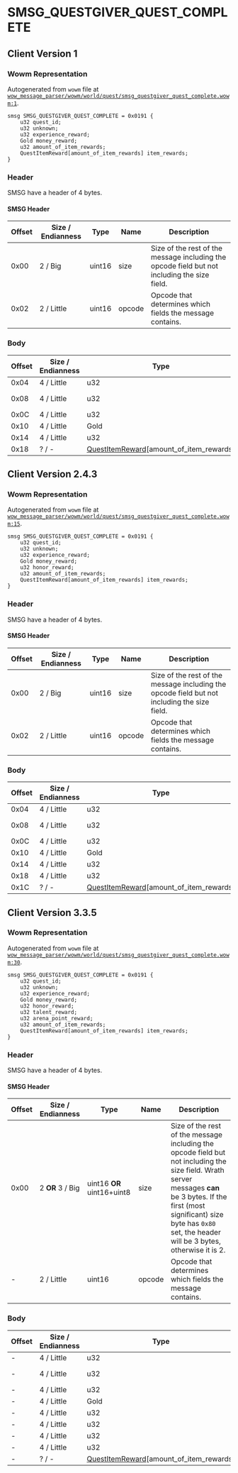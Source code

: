# SMSG_QUESTGIVER_QUEST_COMPLETE

## Client Version 1

### Wowm Representation

Autogenerated from `wowm` file at [`wow_message_parser/wowm/world/quest/smsg_questgiver_quest_complete.wowm:1`](https://github.com/gtker/wow_messages/tree/main/wow_message_parser/wowm/world/quest/smsg_questgiver_quest_complete.wowm#L1).
```rust,ignore
smsg SMSG_QUESTGIVER_QUEST_COMPLETE = 0x0191 {
    u32 quest_id;
    u32 unknown;
    u32 experience_reward;
    Gold money_reward;
    u32 amount_of_item_rewards;
    QuestItemReward[amount_of_item_rewards] item_rewards;
}
```
### Header

SMSG have a header of 4 bytes.

#### SMSG Header

| Offset | Size / Endianness | Type   | Name   | Description |
| ------ | ----------------- | ------ | ------ | ----------- |
| 0x00   | 2 / Big           | uint16 | size   | Size of the rest of the message including the opcode field but not including the size field.|
| 0x02   | 2 / Little        | uint16 | opcode | Opcode that determines which fields the message contains.|

### Body

| Offset | Size / Endianness | Type | Name | Comment |
| ------ | ----------------- | ---- | ---- | ------- |
| 0x04 | 4 / Little | u32 | quest_id |  |
| 0x08 | 4 / Little | u32 | unknown | cmangos/vmangos/mangoszero: set to 0x03 |
| 0x0C | 4 / Little | u32 | experience_reward |  |
| 0x10 | 4 / Little | Gold | money_reward |  |
| 0x14 | 4 / Little | u32 | amount_of_item_rewards |  |
| 0x18 | ? / - | [QuestItemReward](questitemreward.md)[amount_of_item_rewards] | item_rewards |  |

## Client Version 2.4.3

### Wowm Representation

Autogenerated from `wowm` file at [`wow_message_parser/wowm/world/quest/smsg_questgiver_quest_complete.wowm:15`](https://github.com/gtker/wow_messages/tree/main/wow_message_parser/wowm/world/quest/smsg_questgiver_quest_complete.wowm#L15).
```rust,ignore
smsg SMSG_QUESTGIVER_QUEST_COMPLETE = 0x0191 {
    u32 quest_id;
    u32 unknown;
    u32 experience_reward;
    Gold money_reward;
    u32 honor_reward;
    u32 amount_of_item_rewards;
    QuestItemReward[amount_of_item_rewards] item_rewards;
}
```
### Header

SMSG have a header of 4 bytes.

#### SMSG Header

| Offset | Size / Endianness | Type   | Name   | Description |
| ------ | ----------------- | ------ | ------ | ----------- |
| 0x00   | 2 / Big           | uint16 | size   | Size of the rest of the message including the opcode field but not including the size field.|
| 0x02   | 2 / Little        | uint16 | opcode | Opcode that determines which fields the message contains.|

### Body

| Offset | Size / Endianness | Type | Name | Comment |
| ------ | ----------------- | ---- | ---- | ------- |
| 0x04 | 4 / Little | u32 | quest_id |  |
| 0x08 | 4 / Little | u32 | unknown | cmangos/vmangos/mangoszero: set to 0x03 |
| 0x0C | 4 / Little | u32 | experience_reward |  |
| 0x10 | 4 / Little | Gold | money_reward |  |
| 0x14 | 4 / Little | u32 | honor_reward |  |
| 0x18 | 4 / Little | u32 | amount_of_item_rewards |  |
| 0x1C | ? / - | [QuestItemReward](questitemreward.md)[amount_of_item_rewards] | item_rewards |  |

## Client Version 3.3.5

### Wowm Representation

Autogenerated from `wowm` file at [`wow_message_parser/wowm/world/quest/smsg_questgiver_quest_complete.wowm:30`](https://github.com/gtker/wow_messages/tree/main/wow_message_parser/wowm/world/quest/smsg_questgiver_quest_complete.wowm#L30).
```rust,ignore
smsg SMSG_QUESTGIVER_QUEST_COMPLETE = 0x0191 {
    u32 quest_id;
    u32 unknown;
    u32 experience_reward;
    Gold money_reward;
    u32 honor_reward;
    u32 talent_reward;
    u32 arena_point_reward;
    u32 amount_of_item_rewards;
    QuestItemReward[amount_of_item_rewards] item_rewards;
}
```
### Header

SMSG have a header of 4 bytes.

#### SMSG Header

| Offset | Size / Endianness | Type   | Name   | Description |
| ------ | ----------------- | ------ | ------ | ----------- |
| 0x00   | 2 **OR** 3 / Big           | uint16 **OR** uint16+uint8 | size | Size of the rest of the message including the opcode field but not including the size field. Wrath server messages **can** be 3 bytes. If the first (most significant) size byte has `0x80` set, the header will be 3 bytes, otherwise it is 2.|
| -      | 2 / Little| uint16 | opcode | Opcode that determines which fields the message contains. |

### Body

| Offset | Size / Endianness | Type | Name | Comment |
| ------ | ----------------- | ---- | ---- | ------- |
| - | 4 / Little | u32 | quest_id |  |
| - | 4 / Little | u32 | unknown | cmangos/vmangos/mangoszero: set to 0x03 |
| - | 4 / Little | u32 | experience_reward |  |
| - | 4 / Little | Gold | money_reward |  |
| - | 4 / Little | u32 | honor_reward |  |
| - | 4 / Little | u32 | talent_reward |  |
| - | 4 / Little | u32 | arena_point_reward |  |
| - | 4 / Little | u32 | amount_of_item_rewards |  |
| - | ? / - | [QuestItemReward](questitemreward.md)[amount_of_item_rewards] | item_rewards |  |

